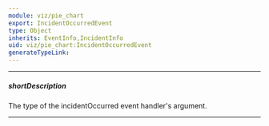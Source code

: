 ```yaml
---
module: viz/pie_chart
export: IncidentOccurredEvent
type: Object
inherits: EventInfo,IncidentInfo
uid: viz/pie_chart:IncidentOccurredEvent
generateTypeLink: 
---
```

---
##### shortDescription
The type of the incidentOccurred event handler's argument.

---
<!-- Description goes here -->